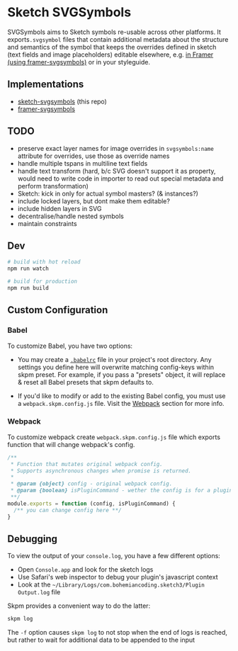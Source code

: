 # Sketch SVGSymbols

SVGSymbols aims to Sketch symbols re-usable across other platforms. It exports`.svgsymbol` files that contain additional metadata about the structure and semantics of the symbol that keeps the overrides defined in sketch (text fields and image placeholders) editable elsewhere, e.g. [in Framer (using framer-svgsymbols)][2] or in your styleguide.


## Implementations
- [sketch-svgsymbols][1] (this repo)
- [framer-svgsymbols][2]

[1]: https://github.com/gerrit/sketch-svgsymbols
[2]: https://github.com/fx-lange/framer-svgsymbols

## TODO

- preserve exact layer names for image overrides in `svgsymbols:name` attribute for overrides, use those as override names
- handle multiple tspans in multiline text fields
- handle text transform (hard, b/c SVG doesn't support it as property, would need to write code in importer to read out special metadata and perform transformation)
- Sketch: kick in only for actual symbol masters? (& instances?)
- include locked layers, but dont make them editable?
- include hidden layers in SVG
- decentralise/handle nested symbols
- maintain constraints

## Dev

``` bash
# build with hot reload
npm run watch

# build for production
npm run build
```

## Custom Configuration

### Babel

To customize Babel, you have two options:

* You may create a [`.babelrc`](https://babeljs.io/docs/usage/babelrc) file in your project's root directory. Any settings you define here will overwrite matching config-keys within skpm preset. For example, if you pass a "presets" object, it will replace & reset all Babel presets that skpm defaults to.

* If you'd like to modify or add to the existing Babel config, you must use a `webpack.skpm.config.js` file. Visit the [Webpack](#webpack) section for more info.

### Webpack

To customize webpack create `webpack.skpm.config.js` file which exports function that will change webpack's config.

```js
/**
 * Function that mutates original webpack config.
 * Supports asynchronous changes when promise is returned.
 *
 * @param {object} config - original webpack config.
 * @param {boolean} isPluginCommand - wether the config is for a plugin command or a resource
 **/
module.exports = function (config, isPluginCommand) {
  /** you can change config here **/
}
```

## Debugging

To view the output of your `console.log`, you have a few different options:
* Open `Console.app` and look for the sketch logs
* Use Safari's web inspector to debug your plugin's javascript context
* Look at the `~/Library/Logs/com.bohemiancoding.sketch3/Plugin Output.log` file

Skpm provides a convenient way to do the latter:

```bash
skpm log
```

The `-f` option causes `skpm log` to not stop when the end of logs is reached, but rather to wait for additional data to be appended to the input

